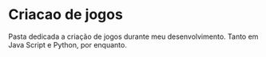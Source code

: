 # Criacao de jogos
 Pasta dedicada a criação de jogos durante meu desenvolvimento.
 Tanto em Java Script e Python, por enquanto.
